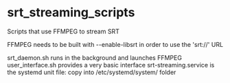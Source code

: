 # srt_streaming_scripts
Scripts that use FFMPEG to stream SRT

FFMPEG needs to be built with --enable-libsrt in order to use the 'srt://' URL

srt_daemon.sh runs in the background and launches FFMPEG
user_interface.sh provides a very basic interface
srt-streaming.service is the systemd unit file: copy into /etc/systemd/system/ folder

